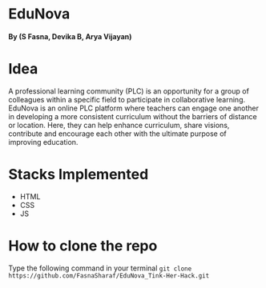 # EduNova
#### By (S Fasna, Devika B, Arya Vijayan)
# Idea
A professional learning community (PLC) is an opportunity for a group of colleagues within a specific field to  participate in collaborative learning. EduNova is an online PLC platform where teachers can engage one another in developing a more consistent curriculum without the barriers of distance or location. Here, they can help enhance curriculum, share visions, contribute and encourage each other with the ultimate purpose of improving education.
# Stacks Implemented
* HTML
* CSS
* JS
# How to clone the repo
Type the following command in your terminal
`git clone https://github.com/FasnaSharaf/EduNova_Tink-Her-Hack.git`
